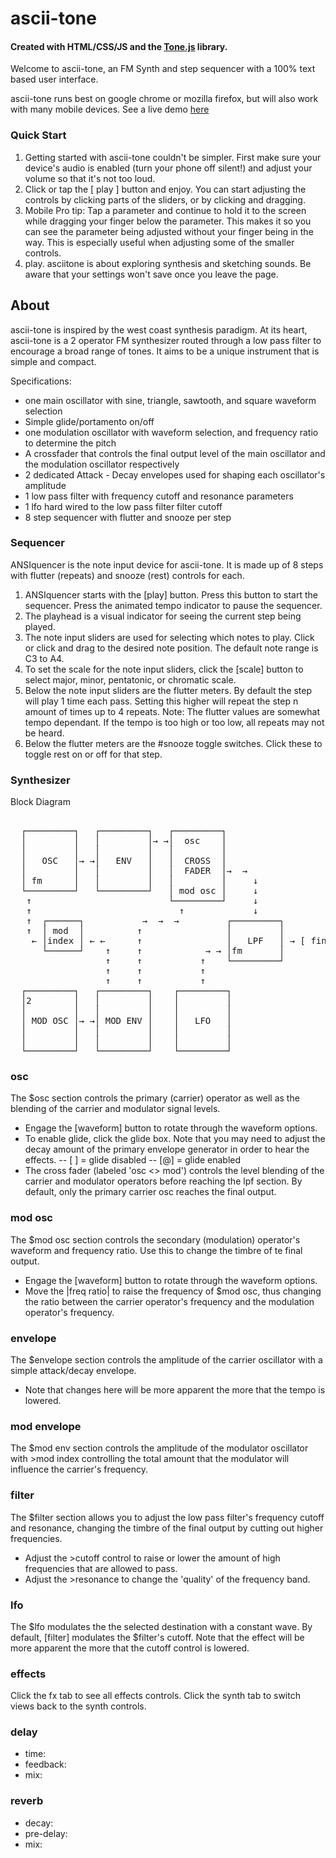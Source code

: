 # ascii-tone

#### Created with HTML/CSS/JS and the [Tone.js](https://github.com/Tonejs/Tone.js) library.

Welcome to ascii-tone, an FM Synth and step sequencer with a 100% text based user interface.

ascii-tone runs best on google chrome or mozilla firefox, but will also work with many mobile devices.
See a live demo [here](www.echocoast.net/asciitone/index.html)

### Quick Start

1. Getting started with ascii-tone couldn't be simpler. First make sure your device's audio is enabled (turn your phone off silent!) and adjust your volume so that it's not too loud.
2. Click or tap the \[ play \] button and enjoy. You can start adjusting the controls by clicking parts of the sliders, or by clicking and dragging.
3. Mobile Pro tip: Tap a parameter and continue to hold it to the screen while dragging your finger below the parameter. This makes it so you can see the parameter being adjusted without your finger being in the way. This is especially useful when adjusting some of the smaller controls.
4. play. asciitone is about exploring synthesis and sketching sounds. Be aware that your settings won't save once you leave the page.

## About

ascii-tone is inspired by the west coast synthesis paradigm. At its heart, ascii-tone is a 2 operator FM synthesizer routed through a low pass filter to encourage a broad range of tones. It aims to be a unique instrument that is simple and compact.

Specifications:

-   one main oscillator with sine, triangle, sawtooth, and square waveform selection
-   Simple glide/portamento on/off
-   one modulation oscillator with waveform selection, and frequency ratio to determine the pitch
-   A crossfader that controls the final output level of the main oscillator and the modulation oscillator respectively
-   2 dedicated Attack - Decay envelopes used for shaping each oscillator's amplitude
-   1 low pass filter with frequency cutoff and resonance parameters
-   1 lfo hard wired to the low pass filter filter cutoff
-   8 step sequencer with flutter and snooze per step

### Sequencer

ANSIquencer is the note input device for ascii-tone. It is made up of 8 steps with flutter (repeats) and snooze (rest) controls for each.

1. ANSIquencer starts with the [play] button. Press this button to start the sequencer. Press the animated tempo indicator to pause the sequencer.
2. The playhead is a visual indicator for seeing the current step being played.
3. The note input sliders are used for selecting which notes to play. Click or click and drag to the desired note position. The default note range is C3 to A4.
4. To set the scale for the note input sliders, click the [scale] button to select major, minor, pentatonic, or chromatic scale.
5. Below the note input sliders are the flutter meters. By default the step will play 1 time each pass. Setting this higher will repeat the step n amount of times up to 4 repeats. Note: The flutter values are somewhat tempo dependant. If the tempo is too high or too low, all repeats may not be heard.
6. Below the flutter meters are the #snooze toggle switches. Click these to toggle rest on or off for that step.

### Synthesizer

Block Diagram

<pre>
         
  ┌─────────┐   ┌─────────┐   ┌─────────┐             
  │         │   │         │→ →│  osc    │             
  │         │   │         │   │         │             
  │   OSC   │→ →│   ENV   │   │  CROSS  │               
  │         │   │         │   │  FADER  │→  →            
  │ fm      │   │         │   │         │     ↓     
  └─────────┘   └─────────┘   │ mod osc │     ↓     
   ↑                          └─────────┘     ↓
   ↑                            ↑             ↓
   ↑  ┌──────┐           →  →  →         ┌─────────┐     
   ↑  │ mod  │          ↑                │         │
    ← │index │ ← ←      ↑                │   LPF   │ → [ final output ] 
      └──────┘    ↑     ↑            → → │fm       │ 
                  ↑     ↑           ↑    └─────────┘      
                  ↑     ↑           ↑          
                  ↑     ↑           ↑           
  ┌─────────┐   ┌─────────┐    ┌─────────┐       
  │2        │   │         │    │         │      
  │         │   │         │    │         │            
  │ MOD OSC │→ →│ MOD ENV │    │   LFO   │            
  │         │   │         │    │         │           
  │         │   │         │    │         │            
  └─────────┘   └─────────┘    └─────────┘       
</pre>

### osc

The $osc section controls the primary (carrier) operator as well as the blending of the carrier and modulator signal levels.

-   Engage the [waveform] button to rotate through the waveform options.
-   To enable glide, click the glide box. Note that you may need to adjust the decay amount of the primary envelope generator in order to hear the effects.
    -- [ ] = glide disabled
    -- [@] = glide enabled
-   The cross fader (labeled 'osc <> mod') controls the level blending of the carrier and modulator operators before reaching the lpf section. By default, only the primary carrier osc reaches the final output.

### mod osc

The $mod osc section controls the secondary (modulation) operator's waveform and frequency ratio. Use this to change the timbre of te final output.

-   Engage the [waveform] button to rotate through the waveform options.
-   Move the |freq ratio| to raise the frequency of $mod osc, thus changing the ratio between the carrier operator's frequency and the modulation operator's frequency.

### envelope

The $envelope section controls the amplitude of the carrier oscillator with a simple attack/decay envelope.

-   Note that changes here will be more apparent the more that the tempo is lowered.

### mod envelope

The $mod env section controls the amplitude of the modulator oscillator with >mod index controlling the total amount that the modulator will influence the carrier's frequency.

### filter

The $filter section allows you to adjust the low pass filter's frequency cutoff and resonance, changing the timbre of the final output by cutting out higher frequencies.

-   Adjust the >cutoff control to raise or lower the amount of high frequencies that are allowed to pass.
-   Adjust the >resonance to change the 'quality' of the frequency band.

### lfo

The $lfo modulates the the selected destination with a constant wave. By default, [filter] modulates the $filter's cutoff. Note that the effect will be more apparent the more that the cutoff control is lowered.

### effects

Click the fx tab to see all effects controls. Click the synth tab to switch views back to the synth controls.

### delay

-   time:
-   feedback:
-   mix:

### reverb

-   decay:
-   pre-delay:
-   mix:
